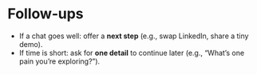 # Follow‑ups

- If a chat goes well: offer a **next step** (e.g., swap LinkedIn, share a tiny demo).
- If time is short: ask for **one detail** to continue later (e.g., “What’s one pain you’re exploring?”).
